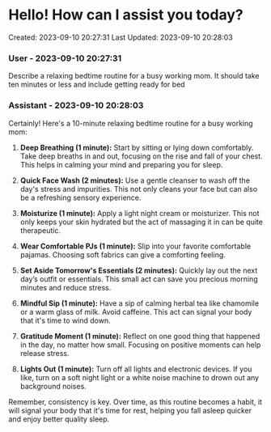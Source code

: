 # Hello! How can I assist you today?

Created: 2023-09-10 20:27:31
Last Updated: 2023-09-10 20:28:03

### User - 2023-09-10 20:27:31

Describe a relaxing bedtime routine for a busy working mom. It should take ten minutes or less and include getting ready for bed

### Assistant - 2023-09-10 20:28:03

Certainly! Here's a 10-minute relaxing bedtime routine for a busy working mom:

1. **Deep Breathing (1 minute):** Start by sitting or lying down comfortably. Take deep breaths in and out, focusing on the rise and fall of your chest. This helps in calming your mind and preparing you for sleep.

2. **Quick Face Wash (2 minutes):** Use a gentle cleanser to wash off the day's stress and impurities. This not only cleans your face but can also be a refreshing sensory experience.

3. **Moisturize (1 minute):** Apply a light night cream or moisturizer. This not only keeps your skin hydrated but the act of massaging it in can be quite therapeutic.

4. **Wear Comfortable PJs (1 minute):** Slip into your favorite comfortable pajamas. Choosing soft fabrics can give a comforting feeling.

5. **Set Aside Tomorrow's Essentials (2 minutes):** Quickly lay out the next day’s outfit or essentials. This small act can save you precious morning minutes and reduce stress.

6. **Mindful Sip (1 minute):** Have a sip of calming herbal tea like chamomile or a warm glass of milk. Avoid caffeine. This act can signal your body that it's time to wind down.

7. **Gratitude Moment (1 minute):** Reflect on one good thing that happened in the day, no matter how small. Focusing on positive moments can help release stress.

8. **Lights Out (1 minute):** Turn off all lights and electronic devices. If you like, turn on a soft night light or a white noise machine to drown out any background noises.

Remember, consistency is key. Over time, as this routine becomes a habit, it will signal your body that it's time for rest, helping you fall asleep quicker and enjoy better quality sleep.

